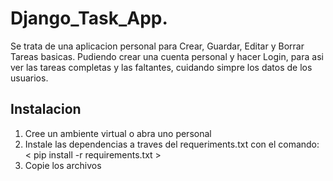 # Django_Task_App.

Se trata de una aplicacion personal para Crear, Guardar, Editar y Borrar Tareas basicas. Pudiendo crear una cuenta personal y hacer Login, para asi
ver las tareas completas y las faltantes, cuidando simpre los datos de los usuarios.

## Instalacion

1. Cree un ambiente virtual o abra uno personal
2. Instale las dependencias a traves del requeriments.txt con el comando:
  < pip install -r requirements.txt >
3. Copie los archivos 
